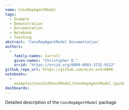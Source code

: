 ```yaml
---
name: ConsRepAgentModel
tags:
  - Example
  - Demonstration
  - Documentation
  - Notebook
  - Teaching
abstract: 'ConsRepAgentModel Documentation'
authors:
  -
    family-names: Carroll
    given-names: "Christopher D."
    orcid: "https://orcid.org/0000-0003-3732-9312"
github_repo_url: https://github.com/econ-ark/HARK
notebooks:
  - 
    examples/ConsIndShockModel/ConsRepAgentModel.ipynb
dashboards:
---
```


Detailed description of the `ConsRepAgentModel` package
